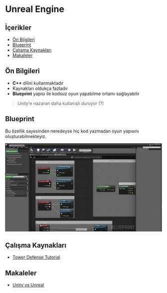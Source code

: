 # Unreal Engine <!-- omit in toc -->

## İçerikler <!-- omit in toc -->

- [Ön Bilgileri](#%C3%B6n-bilgileri)
- [Blueprint](#blueprint)
- [Çalışma Kaynakları](#%C3%A7al%C4%B1%C5%9Fma-kaynaklar%C4%B1)
- [Makaleler](#makaleler)

## Ön Bilgileri

- **C++** dilini kullanmaktadır
- Kaynakları oldukça fazladır
- **Blueprint** yapısı ile kodsuz oyun yapabilme ortamı sağlayabilir

> Unity'e nazaran daha kullanışlı duruyor (?)

## Blueprint

Bu özellik sayesinden neredeyse hiç kod yazmadan oyun yapısını oluşturabilmekteyiz.

![unreal_blueprint](../../res/unreal_blueprint.png)

## Çalışma Kaynakları

- [Tower Defense Tutorial](https://www.youtube.com/playlist?list=PLxM99r8wgKfEoeq42rr_diGhcoeUe5k-s)

## Makaleler

- [Unity vs Unreal](https://www.pluralsight.com/blog/film-games/unreal-engine-4-vs-unity-game-engine-best)
